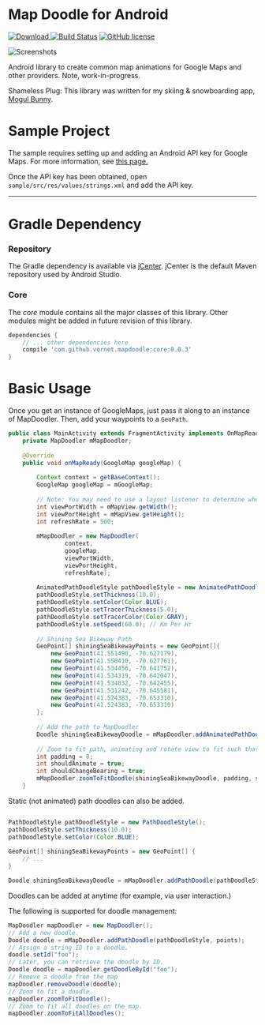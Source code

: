 # Map Doodle for Android

[ ![Download](https://api.bintray.com/packages/vornet/maven/mapdoodle/images/download.svg) ](https://bintray.com/vornet/maven/mapdoodle/_latestVersion)
[![Build Status](https://travis-ci.org/vornet/mapdoodle-android.svg)](https://travis-ci.org/vornet/mapdoodle-android)
[![GitHub license](https://img.shields.io/github/license/mashape/apistatus.svg)](https://github.com/vornet/mapdoodle/blob/master/LICENSE.txt)

![Screenshots](https://raw.githubusercontent.com/vornet/mapdoodle-android/master/art/mapdoodledemo.gif)

Android library to create common map animations for Google Maps and other providers.  Note, work-in-progress.

Shameless Plug: This library was written for my skiing & snowboarding app, [Mogul Bunny](http://www.mogulbunny.com/).

# Sample Project

The sample requires setting up and adding an Android API key for Google Maps.  For more information, see [this page.](https://developers.google.com/maps/documentation/android-api/signup)

Once the API key has been obtained, open `sample/src/res/values/strings.xml` and add the API key.

---

# Gradle Dependency

### Repository

The Gradle dependency is available via [jCenter](https://bintray.com/vornet/maven/mapdoole/view).
jCenter is the default Maven repository used by Android Studio.

### Core

The *core* module contains all the major classes of this library.  Other modules might be added in future revision of this library.

```gradle
dependencies {
	// ... other dependencies here
    compile 'com.github.vornet.mapdoodle:core:0.0.3'
}
```

# Basic Usage

Once you get an instance of GoogleMaps, just pass it along to an instance of MapDoodler.
Then, add your waypoints to a `GeoPath`.

```java
public class MainActivity extends FragmentActivity implements OnMapReadyCallback {
    private MapDoodler mMapDoodler;
    
    @Override
    public void onMapReady(GoogleMap googleMap) {
        
        Context context = getBaseContext();
        GoogleMap googleMap = mGoogleMap;
        
        // Note: You may need to use a layout listener to determine when views has been laid out. (see sample)    
        int viewPortWidth = mMapView.getWidth();
        int viewPortHeight = mMapView.getHeight();
        int refreshRate = 500;
        
        mMapDoodler = new MapDoodler(
                context,
                googleMap,
                viewPortWidth,
                viewPortHeight,
                refreshRate);
        
        AnimatedPathDoodleStyle pathDoodleStyle = new AnimatedPathDoodleStyle();
        pathDoodleStyle.setThickness(10.0);
        pathDoodleStyle.setColor(Color.BLUE);
        pathDoodleStyle.setTracerThickness(5.0);
        pathDoodleStyle.setTracerColor(Color.GRAY);
        pathDoodleStyle.setSpeed(60.0); // Km Per Hr
                
        // Shining Sea Bikeway Path
        GeoPoint[] shiningSeaBikewayPoints = new GeoPoint[]{
            new GeoPoint(41.551490, -70.627179),
            new GeoPoint(41.550410, -70.627761),
            new GeoPoint(41.534456, -70.641752),
            new GeoPoint(41.534319, -70.642047),
            new GeoPoint(41.534032, -70.642455),
            new GeoPoint(41.531242, -70.645581),
            new GeoPoint(41.524383, -70.653310),
            new GeoPoint(41.524383, -70.653310)
        };     
        
        // Add the path to MapDoodler
        Doodle shiningSeaBikewayDoodle = mMapDoodler.addAnimatedPathDoodle(pathDoodleStyle, shiningSeaBikewayPoints);
        
        // Zoom to fit path, animating and rotate view to fit such that the first and last points line up vertically.
        int padding = 0;
        int shouldAnimate = true;
        int shouldChangeBearing = true;
        mMapDoodler.zoomToFitDoodle(shiningSeaBikewayDoodle, padding, shouldAnimate, shouldChangeBearing);
    }

```

Static (not animated) path doodles can also be added.

```java

PathDoodleStyle pathDoodleStyle = new PathDoodleStyle();
pathDoodleStyle.setThickness(10.0);
pathDoodleStyle.setColor(Color.BLUE);
                
GeoPoint[] shiningSeaBikewayPoints = new GeoPoint[] { 
    // ... 
}

Doodle shiningSeaBikewayDoodle = mMapDoodler.addPathDoodle(pathDoodleStyle, shiningSeaBikewayPoints);

```

Doodles can be added at anytime (for example, via user interaction.)

The following is supported for doodle management:

```java
MapDoodler mapDoodler = new MapDoodler();
// Add a new doodle.
Doodle doodle = mMapDoodler.addPathDoodle(pathDoodleStyle, points);
// Assign a string ID to a doodle.
doodle.setId("foo");
// Later, you can retrieve the doodle by ID.
Doodle doodle = mapDoodler.getDoodleById("foo");
// Remove a doodle from the map
mapDoodler.removeDoodle(doodle);
// Zoom to fit a doodle.
mapDoodler.zoomToFitDoodle();
// Zoom to fit all doodles on the map.
mapDoodler.zoomToFitAllDoodles();

```